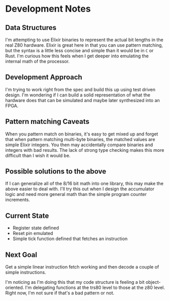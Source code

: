 # Development Notes
## Data Structures
I'm attempting to use Elixir binaries to represent the actual bit lengths in the
real Z80 hardware. Elixir is great here in that you can use pattern matching,
but the syntax is a little less concise and simple than it would be in `C` or
Rust. I'm curious how this feels when I get deeper into emulating the internal
math of the processor.

## Development Approach
I'm trying to work right from the spec and build this up using test driven
design. I'm wondering if I can build a solid representation of what the hardware
does that can be simulated and maybe later synthesized into an FPGA.

## Pattern matching Caveats
When you pattern match on binaries, it's easy to get mixed up and forget that
when pattern matching multi-byte binaries, the matched values are simple Elixir
integers. You then may accidentally compare binaries and integers with bad
results. The lack of strong type checking makes this more difficult than I wish
it would be.

## Possible solutions to the above
If I can generalize all of the 8/16 bit math into one library, this may make the
above easier to deal with. I'll try this out when I design the accumulator logic
and need more general math than the simple program counter increments.

## Current State
* Register state defined
* Reset pin emulated
* Simple tick function defined that fetches an instruction

## Next Goal
Get a simple linear instruction fetch working and then decode a couple of simple
instructions.

I'm noticing as I'm doing this that my code structure is feeling a bit
object-oriented. I'm delegating functions at the trs80 level to those at the z80
level. Right now, I'm not sure if that's a bad pattern or not.
